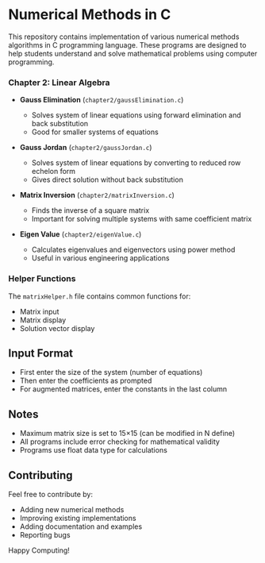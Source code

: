 # Numerical Methods in C

This repository contains implementation of various numerical methods algorithms in C programming language. These programs are designed to help students understand and solve mathematical problems using computer programming.


### Chapter 2: Linear Algebra
- **Gauss Elimination** (`chapter2/gaussElimination.c`)
  - Solves system of linear equations using forward elimination and back substitution
  - Good for smaller systems of equations

- **Gauss Jordan** (`chapter2/gaussJordan.c`)
  - Solves system of linear equations by converting to reduced row echelon form
  - Gives direct solution without back substitution

- **Matrix Inversion** (`chapter2/matrixInversion.c`)
  - Finds the inverse of a square matrix
  - Important for solving multiple systems with same coefficient matrix

- **Eigen Value** (`chapter2/eigenValue.c`)
  - Calculates eigenvalues and eigenvectors using power method
  - Useful in various engineering applications

### Helper Functions
The `matrixHelper.h` file contains common functions for:
- Matrix input
- Matrix display
- Solution vector display


## Input Format
- First enter the size of the system (number of equations)
- Then enter the coefficients as prompted
- For augmented matrices, enter the constants in the last column

## Notes
- Maximum matrix size is set to 15×15 (can be modified in N define)
- All programs include error checking for mathematical validity
- Programs use float data type for calculations

## Contributing
Feel free to contribute by:
- Adding new numerical methods
- Improving existing implementations
- Adding documentation and examples
- Reporting bugs

Happy Computing!
